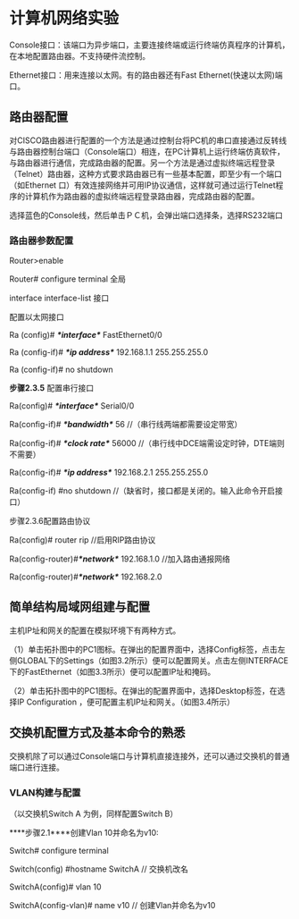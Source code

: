 # 计算机网络实验

Console接口：该端口为异步端口，主要连接终端或运行终端仿真程序的计算机，在本地配置路由器。不支持硬件流控制。

Ethernet接口：用来连接以太网。有的路由器还有Fast Ethernet(快速以太网)端口。

## 路由器配置

对CISCO路由器进行配置的一个方法是通过控制台将PC机的串口直接通过反转线与路由器控制台端口（Console端口）相连，在PC计算机上运行终端仿真软件，与路由器进行通信，完成路由器的配置。另一个方法是通过虚拟终端远程登录（Telnet）路由器，这种方式要求路由器已有一些基本配置，即至少有一个端口（如Ethernet 口）有效连接网络并可用IP协议通信，这样就可通过运行Telnet程序的计算机作为路由器的虚拟终端远程登录路由器，完成路由器的配置。

选择蓝色的Console线，然后单击ＰＣ机，会弹出端口选择条，选择RS232端口

### 路由器参数配置 

Router>enable

Router# configure terminal  全局

interface interface-list   接口

 配置以太网接口

Ra (config)# ***\*interface\**** FastEthernet0/0 

Ra (config-if)# ***\*ip address\**** 192.168.1.1 255.255.255.0

Ra (config-if)# no shutdown

**步骤2.3.5** 配置串行接口

Ra(config)# ***\*interface\**** Serial0/0

Ra(config-if)# ***\*bandwidth\**** 56  //（串行线两端都需要设定带宽）

Ra(config-if)# ***\*clock rate\**** 56000 //（串行线中DCE端需设定时钟，DTE端则不需要）

Ra(config-if)# ***\*ip address\**** 192.168.2.1 255.255.255.0 

Ra(config-if) #no shutdown  //（缺省时，接口都是关闭的。输入此命令开启接口）

步骤2.3.6配置路由协议

Ra(config)# router rip //启用RIP路由协议

Ra(config-router)#***\*network\**** 192.168.1.0 //加入路由通报网络

Ra(config-router)#***\*network\**** 192.168.2.0

##  **简单结构局域网组建与配置**

主机IP址和网关的配置在模拟环境下有两种方式。

（1）单击拓扑图中的PC1图标。在弹出的配置界面中，选择Config标签，点击左侧GLOBAL下的Settings（如图3.2所示）便可以配置网关。点击左侧INTERFACE下的FastEthernet（如图3.3所示）便可以配置IP址和掩码。

（2）单击拓扑图中的PC1图标。在弹出的配置界面中，选择Desktop标签，在选择IP Configuration ，便可配置主机IP址和网关。（如图3.4所示）



##  交换机配置方式及基本命令的熟悉

交换机除了可以通过Console端口与计算机直接连接外，还可以通过交换机的普通端口进行连接。





### VLAN构建与配置

（以交换机Switch A 为例，同样配置Switch B）

***\*步骤2.1\****创建Vlan 10并命名为v10: 

Switch# configure terminal

Switch(config) #hostname SwitchA      // 交换机改名

SwitchA(config)# vlan 10

SwitchA(config-vlan)# name v10    // 创建Vlan并命名为v10





